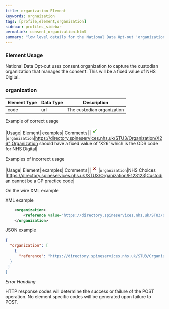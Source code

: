 ```yaml
---
title: organization Element
keywords: orgnaization
tags: [profile,element,organization]
sidebar: profiles_sidebar
permalink: consent_organization.html
summary: "low level details for the National Data Opt-out 'organization' element"
---
```


### Element Usage ###

National Data Opt-out uses consent.organization to capture the custodian organization that manages the consent. This will be a fixed value of NHS Digital.

### organization ###

|Element Type| Data Type| Description|
| ------------- | ------------- | ------------- |
| code| url |The custodian organization|


Example of correct usage

|Usage| Element| examples| Comments|
|![Tick](images/tick.png)|`organization`|https://directory.spineservices.nhs.uk/STU3/Organization/X26"|Organization should have a fixed value of 'X26' which is the ODS code for NHS Digital|

Examples of incorrect usage

|Usage| Element| examples| Comments|
|![Cross](images/cross.png)|`organization`|NHS Choices |https://directory.spineservices.nhs.uk/STU3/Organization/E123123|Custodian cannot be a GP practice code|


On the wire XML example

XML example

```xml
    <organization>
    	<reference value="https://directory.spineservices.nhs.uk/STU3/Organization/X26"/>
    </organization>
```

JSON example

```json
{
  "organization": [
	{
      "reference": "https://directory.spineservices.nhs.uk/STU3/Organization/X26""
  }
 ]
}
```

*Error Handling*

HTTP response codes will determine the success or failure of the POST operation. No element specific codes will be generated upon failure to POST.






